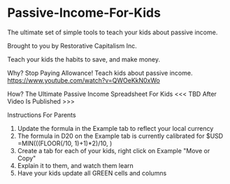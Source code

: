 # Passive-Income-For-Kids
The ultimate set of simple tools to teach your kids about passive income. 

Brought to you by Restorative Capitalism Inc.

Teach your kids the habits to save, and make money. 

Why? 	Stop Paying Allowance! Teach kids about passive income.
	https://www.youtube.com/watch?v=QWOeKkN0xWo

How? 	The Ultimate Passive Income Spreadsheet For Kids
	<<< TBD After Video Is Published >>>

Instructions For Parents
1) Update the formula in the Example tab to reflect your local currency
2) The formula in D20 on the Example tab is currently calibrated for $USD
	=MIN(((FLOOR(<Money You Have>/10, 1)+1)*2)/10, <Age>)
3) Create a tab for each of your kids, right click on Example "Move or Copy"
4) Explain it to them, and watch them learn
5) Have your kids update all GREEN cells and columns
